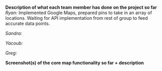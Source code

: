 **Description of what each team member has done on the project so far**
_Ryan:_
Implemented Google Maps, prepared pins to take in an array of locations. Waiting for API implementation from rest of group to feed accurate data points.

_Sandra:_

_Yacoub:_

_Greg:_

**Screenshot(s) of the core map functionality so far + description**

